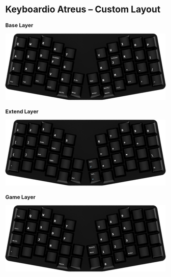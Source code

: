 # Keyboardio Atreus &ndash; Custom Layout

### Base Layer
![Base](images/layer_base.png)

### Extend Layer  
![Extend](images/layer_extend.png)

### Game Layer  
![Game](images/layer_game.png)
